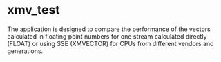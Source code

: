 # xmv_test
The application is designed to compare the performance of the vectors calculated in floating point numbers for one stream calculated directly (FLOAT) or using SSE (XMVECTOR) for CPUs from different vendors and generations.
